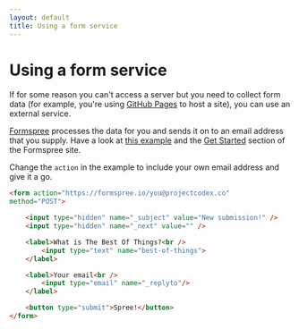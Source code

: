 ```yaml
---
layout: default
title: Using a form service
---
```


# Using a form service

If for some reason you can't access a server but you need to collect form data (for example, you're using [GitHub Pages](https://pages.github.com/) to host a site), you can use an external service.

[Formspree](https://formspree.io/) processes the data for you and sends it on to an email address that you supply. Have a look at [this example](formspree.html) and the [Get Started](https://formspree.io/#getstarted) section of the Formspree site.

Change the `action` in the example to include your own email address and give it a go.

```html
<form action="https://formspree.io/you@projectcodex.co"
method="POST">

    <input type="hidden" name="_subject" value="New submission!" />
    <input type="hidden" name="_next" value="" />

    <label>What is The Best Of Things?<br />
        <input type="text" name="best-of-things">
    </label>

    <label>Your email<br />
        <input type="email" name="_replyto"/>
    </label>

    <button type="submit">Spree!</button>
</form>
```
